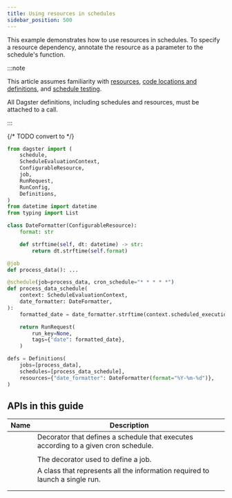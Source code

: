 ```yaml
---
title: Using resources in schedules
sidebar_position: 500
---
```


This example demonstrates how to use resources in schedules. To specify a resource dependency, annotate the resource as a parameter to the schedule's function.

:::note

This article assumes familiarity with [resources](/guides/build/external-resources/), [code locations and definitions](/guides/deploy/code-locations/), and [schedule testing](testing-schedules).

All Dagster definitions, including schedules and resources, must be attached to a <PyObject section="definitions" module="dagster" object="Definitions" /> call.

:::

{/* TODO convert to <CodeExample> */}
```python file=/concepts/resources/pythonic_resources.py startafter=start_new_resource_on_schedule endbefore=end_new_resource_on_schedule dedent=4
from dagster import (
    schedule,
    ScheduleEvaluationContext,
    ConfigurableResource,
    job,
    RunRequest,
    RunConfig,
    Definitions,
)
from datetime import datetime
from typing import List

class DateFormatter(ConfigurableResource):
    format: str

    def strftime(self, dt: datetime) -> str:
        return dt.strftime(self.format)

@job
def process_data(): ...

@schedule(job=process_data, cron_schedule="* * * * *")
def process_data_schedule(
    context: ScheduleEvaluationContext,
    date_formatter: DateFormatter,
):
    formatted_date = date_formatter.strftime(context.scheduled_execution_time)

    return RunRequest(
        run_key=None,
        tags={"date": formatted_date},
    )

defs = Definitions(
    jobs=[process_data],
    schedules=[process_data_schedule],
    resources={"date_formatter": DateFormatter(format="%Y-%m-%d")},
)
```

## APIs in this guide

| Name | Description |
|------|-------------|
| <PyObject section="schedules-sensors" module="dagster" object="schedule" decorator /> | Decorator that defines a schedule that executes according to a given cron schedule. |
| <PyObject object="ConfigurableResource" /> | |
| <PyObject section="jobs" module="dagster" object="job" decorator /> | The decorator used to define a job. |
| <PyObject section="execution" module="dagster" object="RunRequest" />                          | A class that represents all the information required to launch a single run. |
| <PyObject object="RunConfig" /> | |
| <PyObject section="definitions" module="dagster" object="Definitions" /> | |

